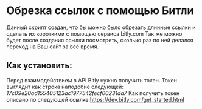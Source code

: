 # Обрезка ссылок с помощью Битли
Данный скрипт создан, что бы можно было обрезать длинные ссылки и сделать их короткими с помощью сервиса bitly.com
Так же можно будет после создания ссылки посмотреть, сколько раз по ней делался переход на Ваш сайт за всё время.

## Как установить:
Перед взаимодействием в API Bitly нужно получить токен.
Токен выглядит как строка наподобие следующей: _17c09e20ad155405123ac1977542fecf00231da7_
Как получить токен описано по следующей ссылке:https://dev.bitly.com/get_started.html

